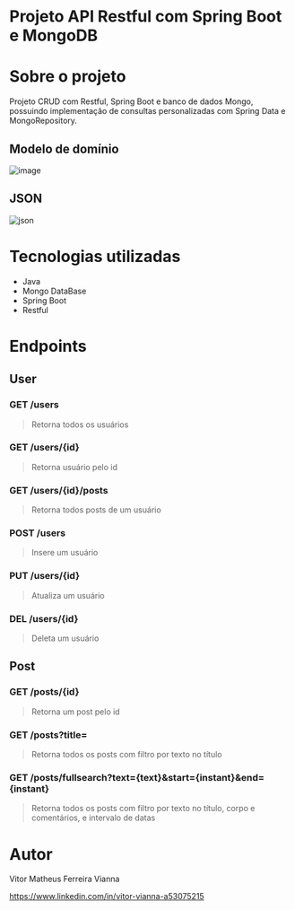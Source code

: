 # Projeto API Restful com Spring Boot e MongoDB

# Sobre o projeto

Projeto CRUD com Restful, Spring Boot e banco de dados Mongo, possuindo implementação de consultas personalizadas com Spring Data e MongoRepository.

## Modelo de domínio
![image](https://github.com/nexola/workshop-mongodb/assets/103954392/c901a97b-1af3-4bab-9674-a819cc4cf99c)

## JSON
![json](https://github.com/nexola/workshop-mongodb/assets/103954392/718db40d-8e05-42b1-881e-82b0e195fd1d)

# Tecnologias utilizadas
- Java
- Mongo DataBase
- Spring Boot
- Restful

# Endpoints
## User
### GET /users
> Retorna todos os usuários

### GET /users/{id}
> Retorna usuário pelo id

### GET /users/{id}/posts
> Retorna todos posts de um usuário

### POST /users
> Insere um usuário

### PUT /users/{id}
> Atualiza um usuário

### DEL /users/{id}
> Deleta um usuário

## Post
### GET /posts/{id}
> Retorna um post pelo id

### GET /posts?title=
> Retorna todos os posts com filtro por texto no título

### GET /posts/fullsearch?text={text}&start={instant}&end={instant}
> Retorna todos os posts com filtro por texto no título, corpo e comentários, e intervalo de datas

# Autor

Vitor Matheus Ferreira Vianna

https://www.linkedin.com/in/vitor-vianna-a53075215
